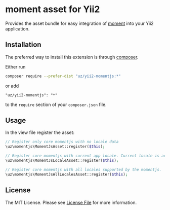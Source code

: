 # moment asset for Yii2
Provides the asset bundle for easy integration of [moment](http://momentjs.com/) into your Yii2 application.


## Installation

The preferred way to install this extension is through [composer](http://getcomposer.org/download/).

Either run

```bash
composer require --prefer-dist "uz/yii2-momentjs:*"
```

or add

```
"uz/yii2-momentjs": "*"
```

to the `require` section of your `composer.json` file.


## Usage

In the view file register the asset:

```php
// Register only core momentjs with no locale data
\uz\momentjs\MomentJsAsset::register($this);

// Register core momentjs with current app locale. Current locale is activated on DOM ready.
\uz\momentjs\MomentJsLocaleAsset::register($this);

// Register core momentjs with all locales supported by the momentjs.
\uz\momentjs\MomentJsAllLocalesAsset::register($this);
```


## License

The MIT License. Please see [License File](LICENSE.md) for more information.
